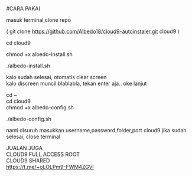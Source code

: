 #CARA PAKAI <p>
masuk terminal,clone repo <p>
( git clone https://github.com/Albedo18/cloud9-autoinstaler.git cloud9 )<p>
cd cloud9 <p> 
chmod +x albedo-install.sh <p>
./albedo-install.sh <p>

kalo sudah selesai, otomatis clear screen<br>
kalo discreen muncil blablabla, tekan enter aja.. oke lanjut <p>

cd ~ <br>
cd cloud9 <br>
chmod +x albedo-config.sh <p>
./albedo-config.sh <p>
nanti disuruh masukkan username,password,folder,port cloud9
jika sudah selesai, close terminal <p>

JUALAN JUGA <br>
CLOUD9 FULL ACCESS ROOT<br>
CLOUD9 SHARED<br>
https://t.me/+oLOLPm9-FWM4ZGVl
